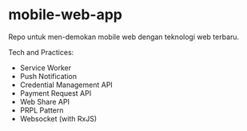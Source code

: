 # mobile-web-app

Repo untuk men-demokan mobile web dengan teknologi web terbaru.

Tech and Practices:
- Service Worker
- Push Notification
- Credential Management API
- Payment Request API
- Web Share API
- PRPL Pattern
- Websocket (with RxJS)
